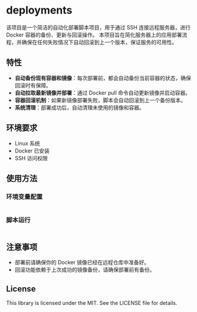 # deployments
该项目是一个简洁的自动化部署脚本项目，用于通过 SSH 连接远程服务器，进行 Docker 容器的备份、更新与回滚操作。 本项目旨在简化服务器上的应用部署流程，并确保在任何失败情况下自动回滚到上一个版本，保证服务的可用性。

## 特性
- **自动备份现有容器和镜像**：每次部署前，都会自动备份当前容器的状态，确保回滚时有保障。
- **自动拉取最新镜像并部署**：通过 Docker pull 命令自动更新镜像并启动容器。
- **容器回滚机制**：如果新镜像部署失败，脚本会自动回滚到上一个备份版本。
- **系统清理**：部署成功后，自动清理未使用的镜像和容器。

## 环境要求
- Linux 系统
- Docker 已安装
- SSH 访问权限

## 使用方法

### 环境变量配置

```bash
```

### 脚本运行

```bash
```


## 注意事项
- 部署前请确保你的 Docker 镜像已经在远程仓库中准备好。
- 回滚功能依赖于上次成功的镜像备份，请确保部署前有备份。

## License
This library is licensed under the MIT. See the LICENSE file for details.
